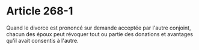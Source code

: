 # Article 268-1

Quand le divorce est prononcé sur demande acceptée par l'autre conjoint, chacun des époux peut révoquer tout ou partie des donations et avantages qu'il avait consentis à l'autre.